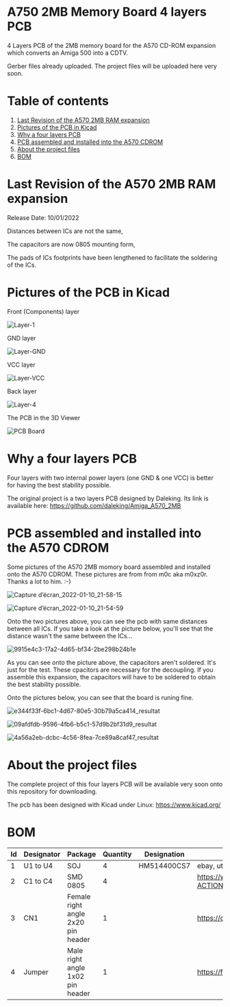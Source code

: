 # A750 2MB Memory Board 4 layers PCB
4 Layers PCB of the 2MB memory board for the A570 CD-ROM expansion which converts an Amiga 500 into a CDTV.

Gerber files already uploaded.
The project files will be uploaded here very soon.

# Table of contents
1. [Last Revision of the A570 2MB RAM expansion](#Revision)
2. [Pictures of the PCB in Kicad](#3D-View)
3. [Why a four layers PCB](#Why)
4. [PCB assembled and installed into the A570 CDROM](#Pictures)
5. [About the project files](#About-the-project-files)
6. [BOM](#BOM)

# Last Revision of the A570 2MB RAM expansion <a name="Revision"></a>

Release Date: 10/01/2022

Distances between ICs are not the same,

The capacitors are now 0805 mounting form,

The pads of ICs footprints have been lengthened to facilitate the soldering of the ICs.

# Pictures of the PCB in Kicad <a name="3D-View"></a>

Front (Components) layer

![Layer-1](https://user-images.githubusercontent.com/80821708/148837138-d1a8b375-6ec7-4138-aea1-799d3d1ba5c5.png)


GND layer

![Layer-GND](https://user-images.githubusercontent.com/80821708/148837190-e5bf6acf-7753-4f80-85a1-783b2b866673.png)


VCC layer

![Layer-VCC](https://user-images.githubusercontent.com/80821708/148837221-e7e1a17e-ea20-46fb-94e2-04f74e4c8e81.png)


Back layer

![Layer-4](https://user-images.githubusercontent.com/80821708/148837252-b53b4aa6-532a-4e85-a7dc-c155f12fe4ba.png)


The PCB in the 3D Viewer

![PCB Board](https://user-images.githubusercontent.com/80821708/143296017-c496af39-76a1-4e35-8a8e-abc80ebff179.png)


# Why a four layers PCB <a name="Why"></a>
Four layers with two internal power layers (one GND & one VCC) is better for having the best stability possible.

The original project is a two layers PCB designed by Daleking. Its link is available here:
https://github.com/daleking/Amiga_A570_2MB

# PCB assembled and installed into the A570 CDROM <a name="Pictures"></a>
Some pictures of the A570 2MB momory board assembled and installed onto the A570 CDROM.
These pictures are from from m0c aka m0xz0r. Thanks a lot to him. :-)

![Capture d’écran_2022-01-10_21-58-15](https://user-images.githubusercontent.com/80821708/148838726-770fdd8c-aa70-4734-90b2-16cb79261f94.png)

![Capture d’écran_2022-01-10_21-54-59](https://user-images.githubusercontent.com/80821708/148838758-2fbe66a6-0df1-4b3b-932d-c06703f070c9.png)

Onto the two pictures above, you can see the pcb with same distances between all ICs. If you take a look at the picture below, you'll see that the distance wasn't the same between the ICs...

![9915e4c3-17a2-4d65-bf34-2be298b24b1e](https://user-images.githubusercontent.com/80821708/144842822-8e6b936b-0593-4f97-9a1e-8dd36ebe716b.jpg)

As you can see onto the picture above, the capacitors aren't soldered. It's just for the test. These cpacitors are necessary for the decoupling.
If you assemble this expansion, the capacitors will have to be soldered to obtain the best stability possible.

Onto the pictures below, you can see that the board is runing fine.

![e344f33f-6bc1-4d67-80e5-30b79a5ca414_resultat](https://user-images.githubusercontent.com/80821708/144845169-d863cc11-b604-4ac4-9f58-cd29576e6098.jpg)

![09afdfdb-9596-4fb6-b5c1-57d9b2bf31d9_resultat](https://user-images.githubusercontent.com/80821708/144845212-6089620d-be7b-4f04-91cf-b438df2819f3.jpg)

![4a56a2eb-dcbc-4c56-8fea-7ce89a8caf47_resultat](https://user-images.githubusercontent.com/80821708/144845224-fdd5442d-cdc6-4ffe-b444-3d7a3825a4cd.jpg)

# About the project files <a name="About-the-project-files"></a>

The complete project of this four layers PCB will be available very soon onto this repository for downloading.

The pcb has been designed with Kicad under Linux: https://www.kicad.org/

# BOM <a name="BOM"></a>

|Id	|Designator	|Package	|Quantity	|Designation	|Link  |
|---|---|---|---|---|---|
|1	|U1 to U4      |	SOJ	|4	|HM514400CS7 | ebay, utsource & aliexpress are your friends ! |
|2	|C1 to C4   |	SMD 0805	|4	|	|https://www.reichelt.com/fr/en/index.html?ACTION=446&LA=446&nbc=1&q=100%20nf%20g0805 |
|3	|CN1	    |Female right angle 2x20 pin header		|1 |	|https://de.aliexpress.com/item/32758316130.html |
|4	|Jumper    |Male right angle 1x02 pin header	|1	|	|https://fr.aliexpress.com/item/4000694229610.html |

